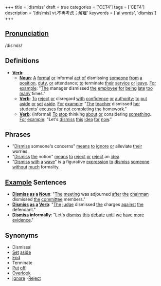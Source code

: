 +++
title = 'dismiss'
draft = true
categories = ['CET4']
tags = ['CET4']
description = '[disˈmis] vt.不再考虑；解雇'
keywords = ['ai words', 'dismiss']
+++

## [Pronunciation](/en/post/pronunciation/)
/disˈmɪs/

## Definitions
- **[Verb](/en/post/verb/)**: 
  - **[Noun](/en/post/noun/)**: [A](/en/post/a/) [formal](/en/post/formal/) [or](/en/post/or/) informal [act](/en/post/act/) [of](/en/post/of/) dismissing [someone](/en/post/someone/) [from](/en/post/from/) [a](/en/post/a/) [position](/en/post/position/), [duty](/en/post/duty/), [or](/en/post/or/) attendance; [to](/en/post/to/) terminate [their](/en/post/their/) [service](/en/post/service/) [or](/en/post/or/) [leave](/en/post/leave/). [For](/en/post/for/) [example](/en/post/example/): "[The](/en/post/the/) manager dismissed [the](/en/post/the/) [employee](/en/post/employee/) [for](/en/post/for/) [being](/en/post/being/) [late](/en/post/late/) [too](/en/post/too/) [many](/en/post/many/) times."
  - **[Verb](/en/post/verb/)**: [To](/en/post/to/) [reject](/en/post/reject/) [or](/en/post/or/) disregard [with](/en/post/with/) [confidence](/en/post/confidence/) [or](/en/post/or/) [authority](/en/post/authority/); [to](/en/post/to/) [put](/en/post/put/) [aside](/en/post/aside/) [or](/en/post/or/) [set](/en/post/set/) [aside](/en/post/aside/). [For](/en/post/for/) [example](/en/post/example/): "[The](/en/post/the/) [teacher](/en/post/teacher/) dismissed [her](/en/post/her/) students' excuses [for](/en/post/for/) [not](/en/post/not/) completing [the](/en/post/the/) homework."
  - **[Verb](/en/post/verb/)**: (informal) [To](/en/post/to/) [stop](/en/post/stop/) thinking [about](/en/post/about/) [or](/en/post/or/) considering [something](/en/post/something/). [For](/en/post/for/) [example](/en/post/example/): "Let's [dismiss](/en/post/dismiss/) [this](/en/post/this/) [idea](/en/post/idea/) [for](/en/post/for/) [now](/en/post/now/)."

## Phrases
- "[Dismiss](/en/post/dismiss/) someone's concerns" [means](/en/post/means/) [to](/en/post/to/) [ignore](/en/post/ignore/) [or](/en/post/or/) alleviate [their](/en/post/their/) worries.
- "[Dismiss](/en/post/dismiss/) [the](/en/post/the/) notion" [means](/en/post/means/) [to](/en/post/to/) [reject](/en/post/reject/) [or](/en/post/or/) [reject](/en/post/reject/) an [idea](/en/post/idea/).
- "[Dismiss](/en/post/dismiss/) [with](/en/post/with/) [a](/en/post/a/) [wave](/en/post/wave/)" is [a](/en/post/a/) figurative [expression](/en/post/expression/) [to](/en/post/to/) [dismiss](/en/post/dismiss/) [someone](/en/post/someone/) [without](/en/post/without/) [much](/en/post/much/) formality.

## [Example](/en/post/example/) Sentences
- **[Dismiss](/en/post/dismiss/) [as](/en/post/as/) [a](/en/post/a/) [Noun](/en/post/noun/)**: "[The](/en/post/the/) [meeting](/en/post/meeting/) was adjourned [after](/en/post/after/) [the](/en/post/the/) [chairman](/en/post/chairman/) dismissed [the](/en/post/the/) [committee](/en/post/committee/) members."
- **[Dismiss](/en/post/dismiss/) [as](/en/post/as/) [a](/en/post/a/) [Verb](/en/post/verb/)**: "[The](/en/post/the/) [judge](/en/post/judge/) dismissed [the](/en/post/the/) charges [against](/en/post/against/) [the](/en/post/the/) defendant."
- **[Dismiss](/en/post/dismiss/) informally**: "Let's [dismiss](/en/post/dismiss/) [this](/en/post/this/) [debate](/en/post/debate/) [until](/en/post/until/) [we](/en/post/we/) [have](/en/post/have/) [more](/en/post/more/) [evidence](/en/post/evidence/)."

## Synonyms
- Dismissal
- [Set](/en/post/set/) [aside](/en/post/aside/)
- [End](/en/post/end/)
- Terminate
- [Put](/en/post/put/) [off](/en/post/off/)
- [Overlook](/en/post/overlook/)
- [Ignore](/en/post/ignore/)
-[Reject](/en/post/reject/)
